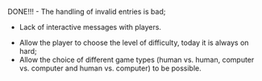 <!-- The first step of our hiring process is a small challenge which will give us an idea of your skills and capability.

We will judge by the criteria: Code maintenance, readability, separation of responsibilities and expressiveness of names. You are free to change this project in any way to deliver a production quality code.

The game.rb file is the classic tic-tac-toe. However, the code is a mess and there are several issues that can be improved such as: -->

DONE!!! - The handling of invalid entries is bad;
- Lack of interactive messages with players.

<!-- We would also like to add some new features like: -->
- Allow the player to choose the level of difficulty, today it is always on hard;
- Allow the choice of different game types (human vs. human, computer vs. computer and human vs. computer) to be possible.

<!-- Can you help us finish the game?

Important:
- You will have 7 days to do as much as you can. We know that time is short and very difficult to do everything. But do as much as you can;
- After completion send us a git bundle to raphael@ecoportal.co.nz -->
